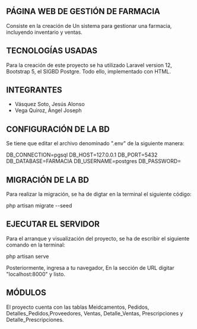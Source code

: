PÁGINA WEB DE GESTIÓN DE FARMACIA
----------------------------------
Consiste en la creación de Un sistema para gestionar una farmacia, incluyendo inventario y ventas.

TECNOLOGÍAS USADAS
-------------------
Para la creación de este proyecto se ha utilizado Laravel version 12, Bootstrap 5, el SIGBD Postgre. Todo ello, implementado con HTML.

INTEGRANTES
-----------

 - Vásquez Soto, Jesús Alonso
 - Vega Quiroz, Ángel Joseph

CONFIGURACIÓN DE LA BD
----------------------

Se tiene que editar el archivo denominado ".env" de la siguiente manera:

DB_CONNECTION=pgsql
DB_HOST=127.0.0.1
DB_PORT=5432
DB_DATABASE=FARMACIA
DB_USERNAME=postgres
DB_PASSWORD=

MIGRACIÓN DE LA BD
------------------
Para realizar la migración, se ha de digtar en la terminal el siguiente código:

php artisan migrate --seed

EJECUTAR EL SERVIDOR
--------------------
Para el arranque y visualización del proyecto, se ha de escribir el siguiente comando en la terminal:

php artisan serve

Posteriormente, ingresa a tu navegador, En la sección de URL digitar "localhost:8000" y listo.

MÓDULOS
------- 
El proyecto cuenta con las tablas Meidcamentos, Pedidos, Detalles_Pedidos,Proveedores, Ventas, Detalle_Ventas, Prescripciones y Detalle_Prescripciones.
